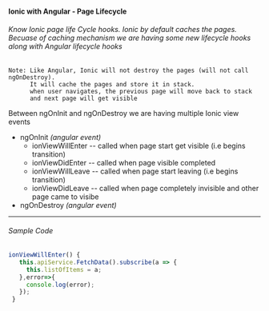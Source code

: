 #### Ionic with Angular - Page Lifecycle
###### Know Ionic page life Cycle hooks. Ionic by default caches the pages. Becuase of caching mechanism we are having some new lifecycle hooks along with Angular lifecycle hooks

```
Note: Like Angular, Ionic will not destroy the pages (will not call ngOnDestroy).
      It will cache the pages and store it in stack.
      when user navigates, the previous page will move back to stack
      and next page will get visible
```

Between ngOnInit and ngOnDestroy we are having multiple Ionic view events

+ ngOnInit *(angular event)*
  + ionViewWillEnter  -- called when page start get visible (i.e begins transition)
  + ionViewDidEnter   -- called when page visible completed
  + ionViewWillLeave  -- called when page start leaving (i.e begins transition)
  + ionViewDidLeave   -- called when page completely invisible and other page came to visibe
+ ngOnDestroy *(angular event)*


---

###### Sample Code

```javascript
ionViewWillEnter() {
   this.apiService.FetchData().subscribe(a => {
     this.listOfItems = a;
   },error=>{
     console.log(error);
   });
 }
```


[//]: # (Tags: Ionic , Angular, Page Life Cycle, Page Caching, ionViewWillEnter, ionViewDidEnter, ionViewWillLeave, ionViewDidLeave)
[//]: # (Type: Ionic - Things to know)
[//]: # (Rating: 2)
[//]: # (ReadyState:Publish)
